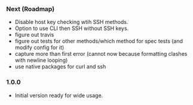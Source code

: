 ### Next (Roadmap)
- Disable host key checking wtih SSH methods.
- Option to use CLI then SSH without SSH keys.
- figure out travis
- figure out tests for other methods/which method for spec tests (and modify config for it)
- capture more than first error (cannot now because formatting clashes with newline looping)
- use native packages for curl and ssh

### 1.0.0
- Initial version ready for wide usage.
